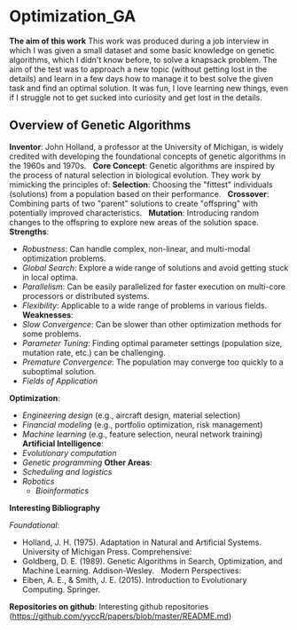 # Optimization_GA
**The aim of this work**
This work was produced during a job interview in which I was given a small dataset and some basic knowledge on genetic algorithms, which I didn't know before, to solve a knapsack problem. The aim of the test was to approach a new topic (without getting lost in the details) and learn in a few days how to manage it to best solve the given task and find an optimal solution. 
It was fun, I love learning new things, even if I struggle not to get sucked into curiosity and get lost in the details.

## Overview of Genetic Algorithms

**Inventor**: John Holland, a professor at the University of Michigan, is widely credited with developing the foundational concepts of genetic algorithms in the 1960s and 1970s.   
**Core Concept**: Genetic algorithms are inspired by the process of natural selection in biological evolution. They work by mimicking the principles of:
**Selection**: Choosing the "fittest" individuals (solutions) from a population based on their performance.   
**Crossover**: Combining parts of two "parent" solutions to create "offspring" with potentially improved characteristics.   
**Mutation**: Introducing random changes to the offspring to explore new areas of the solution space.   
  
**Strengths**:
- *Robustness*: Can handle complex, non-linear, and multi-modal optimization problems.   
- *Global Search*: Explore a wide range of solutions and avoid getting stuck in local optima.   
- *Parallelism*: Can be easily parallelized for faster execution on multi-core processors or distributed systems.   
- *Flexibility*: Applicable to a wide range of problems in various fields.   
**Weaknesses**:
- *Slow Convergence*: Can be slower than other optimization methods for some problems.   
- *Parameter Tuning*: Finding optimal parameter settings (population size, mutation rate, etc.) can be challenging.
- *Premature Convergence*: The population may converge too quickly to a suboptimal solution.   
- *Fields of Application*

**Optimization**:
- *Engineering design* (e.g., aircraft design, material selection)   
- *Financial modeling* (e.g., portfolio optimization, risk management)   
- *Machine learning* (e.g., feature selection, neural network training)   
**Artificial Intelligence**:
- *Evolutionary computation*
- *Genetic programming*
**Other Areas**:
- *Scheduling and logistics*   
- *Robotics*   
  - *Bioinformatics*   

**Interesting Bibliography**

*Foundational*:
- Holland, J. H. (1975). Adaptation in Natural and Artificial Systems. University of Michigan Press.
Comprehensive:
- Goldberg, D. E. (1989). Genetic Algorithms in Search, Optimization, and Machine Learning. Addison-Wesley.   
Modern Perspectives:
- Eiben, A. E., & Smith, J. E. (2015). Introduction to Evolutionary Computing. Springer.

**Repositories on github**:
Interesting github repositories (https://github.com/yyccR/papers/blob/master/README.md)

